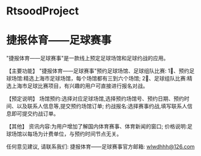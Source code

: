 # RtsoodProject
# 捷报体育——足球赛事

  "捷报体育——足球赛事"是一款线上预定足球场馆和足球约战的应用。
  
  【主要功能】
  "捷报体育——足球赛事"预约足球场馆、足球组队比赛:
  1⃣️、预约足球场馆:精选上海市足球场馆，每个场馆都有三到六个场馆;
  2⃣️、足球组队比赛:精选上海市足球比赛项目，有兴趣的用户可直接进行报名对战。
  
  【预定说明】 
  场馆预约:选择对应足球场馆,选择预约场馆号、预约日期、预约时间、以及联系人信息等,提交预约场馆订单;
  约战报名:选择赛事约战,填写联系人信息即可提交约战订单。

  【其他】
  资讯内容:为用户增加了解国内体育赛事、体育新闻的窗口;
  价格说明:足球场馆以每场为计费单位，与预约时间节点无关。
  
  任何意见建议, 请联系我们: 
  捷报体育——足球赛事官方邮箱: wlwdhhh@126.com
